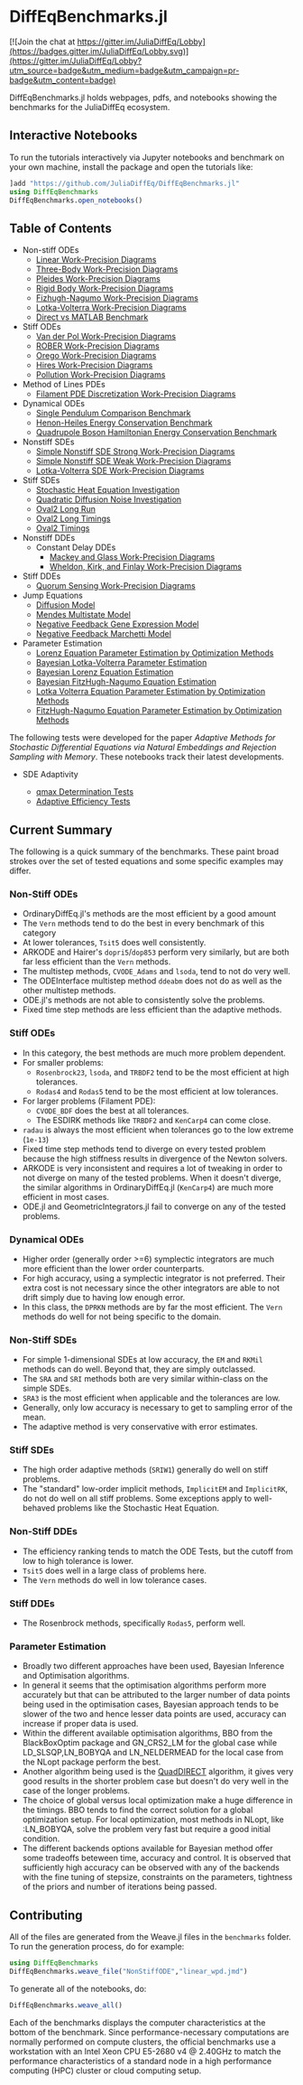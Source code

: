 # DiffEqBenchmarks.jl

[![Join the chat at https://gitter.im/JuliaDiffEq/Lobby](https://badges.gitter.im/JuliaDiffEq/Lobby.svg)](https://gitter.im/JuliaDiffEq/Lobby?utm_source=badge&utm_medium=badge&utm_campaign=pr-badge&utm_content=badge)

DiffEqBenchmarks.jl holds webpages, pdfs, and notebooks showing the benchmarks
for the JuliaDiffEq ecosystem.

## Interactive Notebooks

To run the tutorials interactively via Jupyter notebooks and benchmark on your
own machine, install the package and open the tutorials like:

```julia
]add "https://github.com/JuliaDiffEq/DiffEqBenchmarks.jl"
using DiffEqBenchmarks
DiffEqBenchmarks.open_notebooks()
```

## Table of Contents

- Non-stiff ODEs
  - [Linear Work-Precision Diagrams](http://juliadiffeq.org/DiffEqBenchmarks.jl/html/NonStiffODE/linear_wpd.html)
  - [Three-Body Work-Precision Diagrams](http://juliadiffeq.org/DiffEqBenchmarks.jl/html/NonStiffODE/ThreeBody_wpd.html)
  - [Pleides Work-Precision Diagrams](http://juliadiffeq.org/DiffEqBenchmarks.jl/html/NonStiffODE/Pleiades_wpd.html)
  - [Rigid Body Work-Precision Diagrams](http://juliadiffeq.org/DiffEqBenchmarks.jl/html/NonStiffODE/RigidBody_wpd.html)
  - [Fizhugh-Nagumo Work-Precision Diagrams](http://juliadiffeq.org/DiffEqBenchmarks.jl/html/NonStiffODE/FitzhughNagumo_wpd.html)
  - [Lotka-Volterra Work-Precision Diagrams](http://juliadiffeq.org/DiffEqBenchmarks.jl/html/NonStiffODE/LotkaVolterra_wpd.html)
  - [Direct vs MATLAB Benchmark](https://github.com/JuliaDiffEq/MATLABDiffEq.jl#benchmark)
- Stiff ODEs
  - [Van der Pol Work-Precision Diagrams](http://juliadiffeq.org/DiffEqBenchmarks.jl/html/StiffODE/VanDerPol.html)
  - [ROBER Work-Precision Diagrams](http://juliadiffeq.org/DiffEqBenchmarks.jl/html/StiffODE/ROBER.html)
  - [Orego Work-Precision Diagrams](http://juliadiffeq.org/DiffEqBenchmarks.jl/html/StiffODE/Orego.html)
  - [Hires Work-Precision Diagrams](http://juliadiffeq.org/DiffEqBenchmarks.jl/html/StiffODE/Hires.html)
  - [Pollution Work-Precision Diagrams](http://juliadiffeq.org/DiffEqBenchmarks.jl/html/StiffODE/Pollution.html)
- Method of Lines PDEs
  - [Filament PDE Discretization Work-Precision Diagrams](http://juliadiffeq.org/DiffEqBenchmarks.jl/html/MOLPDE/Filament.html)
- Dynamical ODEs
  - [Single Pendulum Comparison Benchmark](http://juliadiffeq.org/DiffEqBenchmarks.jl/html/DynamicalODE/single_pendulums.html)
  - [Henon-Heiles Energy Conservation Benchmark](http://juliadiffeq.org/DiffEqBenchmarks.jl/html/DynamicalODE/Henon-Heiles_energy_conservation_benchmark.html)
  - [Quadrupole Boson Hamiltonian Energy Conservation Benchmark](http://juliadiffeq.org/DiffEqBenchmarks.jl/html/DynamicalODE/Quadrupole_boson_Hamiltonian_energy_conservation_benchmark.html)
- Nonstiff SDEs
  - [Simple Nonstiff SDE Strong Work-Precision Diagrams](http://juliadiffeq.org/DiffEqBenchmarks.jl/html/NonStiffSDE/BasicSDEWorkPrecision.html)
  - [Simple Nonstiff SDE Weak Work-Precision Diagrams](http://juliadiffeq.org/DiffEqBenchmarks.jl/html/NonStiffSDE/BasicSDEWeakWorkPrecision.html)
  - [Lotka-Volterra SDE Work-Precision Diagrams](http://juliadiffeq.org/DiffEqBenchmarks.jl/html/NonStiffSDE/LotkaVolterraSDE.html	)
- Stiff SDEs
  - [Stochastic Heat Equation Investigation](http://juliadiffeq.org/DiffEqBenchmarks.jl/html/StiffSDE/StochasticHeat.html)
  - [Quadratic Diffusion Noise Investigation](http://juliadiffeq.org/DiffEqBenchmarks.jl/html/StiffSDE/QuadraticStiffness.html)
  - [Oval2 Long Run](http://juliadiffeq.org/DiffEqBenchmarks.jl/html/StiffSDE/Oval2LongRun.html)
  - [Oval2 Long Timings](http://juliadiffeq.org/DiffEqBenchmarks.jl/html/StiffSDE/Oval2LongTimes.html)
  - [Oval2 Timings](http://juliadiffeq.org/DiffEqBenchmarks.jl/html/StiffSDE/Oval2Timings.html)
- Nonstiff DDEs
  - Constant Delay DDEs
    - [Mackey and Glass Work-Precision Diagrams](http://juliadiffeq.org/DiffEqBenchmarks.jl/html/NonStiffDDE/Mackey_Glass_wpd.html)
    - [Wheldon, Kirk, and Finlay Work-Precision Diagrams](http://juliadiffeq.org/DiffEqBenchmarks.jl/html/NonStiffDDE/Wheldon_Kirk_Finlay_wpd.html)
- Stiff DDEs
  - [Quorum Sensing Work-Precision Diagrams](http://juliadiffeq.org/DiffEqBenchmarks.jl/html/StiffDDE/QuorumSensing.html)
- Jump Equations
  - [Diffusion Model]()
  - [Mendes Multistate Model]()
  - [Negative Feedback Gene Expression Model]()
  - [Negative Feedback Marchetti Model]()
- Parameter Estimation
  - [Lorenz Equation Parameter Estimation by Optimization Methods](http://juliadiffeq.org/DiffEqBenchmarks.jl/html/ParameterEstimation/LorenzParameterEstimation.html)
  - [Bayesian Lotka-Volterra Parameter Estimation](http://juliadiffeq.org/DiffEqBenchmarks.jl/html/ParameterEstimation/DiffEqBayesLotkaVolterra.html)
  - [Bayesian Lorenz Equation Estimation](http://juliadiffeq.org/DiffEqBenchmarks.jl/html/ParameterEstimation/DiffEqBayesLorenz.html)
  - [Bayesian FitzHugh-Nagumo Equation Estimation](http://juliadiffeq.org/DiffEqBenchmarks.jl/html/ParameterEstimation/DiffEqBayesFitzHughNagumo.html)
  - [Lotka Volterra Equation Parameter Estimation by Optimization Methods](http://juliadiffeq.org/DiffEqBenchmarks.jl/html/ParameterEstimation/LotkaVolterraParameterEstimation.html)
  - [FitzHugh-Nagumo Equation Parameter Estimation by Optimization Methods](http://juliadiffeq.org/DiffEqBenchmarks.jl/html/ParameterEstimation/FitzHughNagumoParameterEstimation.html)

The following tests were developed for the paper *Adaptive Methods for Stochastic Differential Equations via Natural Embeddings and Rejection Sampling with Memory*. These notebooks track their latest developments.

- SDE Adaptivity

  - [qmax Determination Tests](http://juliadiffeq.org/DiffEqBenchmarks.jl/html/AdaptiveSDE/qmaxDetermination.html)
  - [Adaptive Efficiency Tests](http://juliadiffeq.org/DiffEqBenchmarks.jl/html/AdaptiveSDE/AdaptiveEfficiencyTests.html)

## Current Summary

The following is a quick summary of the benchmarks. These paint broad strokes
over the set of tested equations and some specific examples may differ.

### Non-Stiff ODEs

- OrdinaryDiffEq.jl's methods are the most efficient by a good amount
- The `Vern` methods tend to do the best in every benchmark of this category
- At lower tolerances, `Tsit5` does well consistently.
- ARKODE and Hairer's `dopri5`/`dop853` perform very similarly, but are both
  far less efficient than the `Vern` methods.
- The multistep methods, `CVODE_Adams` and `lsoda`, tend to not do very well.
- The ODEInterface multistep method `ddeabm` does not do as well as the other
  multistep methods.
- ODE.jl's methods are not able to consistently solve the problems.
- Fixed time step methods are less efficient than the adaptive methods.

### Stiff ODEs

- In this category, the best methods are much more problem dependent.
- For smaller problems:
  - `Rosenbrock23`, `lsoda`, and `TRBDF2` tend to be the most efficient at high  
    tolerances.
  - `Rodas4` and `Rodas5` tend to be the most efficient at low tolerances.
- For larger problems (Filament PDE):
  - `CVODE_BDF` does the best at all tolerances.
  - The ESDIRK methods like `TRBDF2` and `KenCarp4` can come close.
- `radau` is always the most efficient when tolerances go to the low extreme
  (`1e-13`)
- Fixed time step methods tend to diverge on every tested problem because the
  high stiffness results in divergence of the Newton solvers.
- ARKODE is very inconsistent and requires a lot of tweaking in order to not
  diverge on many of the tested problems. When it doesn't diverge, the similar
  algorithms in OrdinaryDiffEq.jl (`KenCarp4`) are much more efficient in most
  cases.
- ODE.jl and GeometricIntegrators.jl fail to converge on any of the tested
  problems.

### Dynamical ODEs

- Higher order (generally order >=6) symplectic integrators are much more
  efficient than the lower order counterparts.
- For high accuracy, using a symplectic integrator is not preferred. Their extra
  cost is not necessary since the other integrators are able to not drift simply
  due to having low enough error.
- In this class, the `DPRKN` methods are by far the most efficient. The `Vern`
  methods do well for not being specific to the domain.

### Non-Stiff SDEs

- For simple 1-dimensional SDEs at low accuracy, the `EM` and `RKMil` methods
  can do well. Beyond that, they are simply outclassed.
- The `SRA` and `SRI` methods both are very similar within-class on the simple
  SDEs.
- `SRA3` is the most efficient when applicable and the tolerances are low.
- Generally, only low accuracy is necessary to get to sampling error of the mean.
- The adaptive method is very conservative with error estimates.

### Stiff SDEs

- The high order adaptive methods (`SRIW1`) generally do well on stiff problems.
- The "standard" low-order implicit methods, `ImplicitEM` and `ImplicitRK`, do
  not do well on all stiff problems. Some exceptions apply to well-behaved
  problems like the Stochastic Heat Equation.

### Non-Stiff DDEs

- The efficiency ranking tends to match the ODE Tests, but the cutoff from
  low to high tolerance is lower.
- `Tsit5` does well in a large class of problems here.
- The `Vern` methods do well in low tolerance cases.

### Stiff DDEs

- The Rosenbrock methods, specifically `Rodas5`, perform well.

### Parameter Estimation

- Broadly two different approaches have been used, Bayesian Inference and Optimisation
  algorithms.
- In general it seems that the optimisation algorithms perform more accurately but that can be
  attributed to the larger number of data points being used in the optimisation cases, Bayesian
  approach tends to be slower of the two and hence lesser data points are used, accuracy can
  increase if proper data is used.
- Within the different available optimisation algorithms, BBO from the BlackBoxOptim package and GN_CRS2_LM
  for the global case while LD_SLSQP,LN_BOBYQA and LN_NELDERMEAD for the local case from the NLopt package
  perform the best.
- Another algorithm being used is the [QuadDIRECT](https://github.com/timholy/QuadDIRECT.jl) algorithm, it gives very good results in the shorter problem case
  but doesn't do very well in the case of the longer problems.
- The choice of global versus local optimization make a huge difference in the timings. BBO tends to find
  the correct solution for a global optimization setup. For local optimization, most methods in NLopt,
  like :LN_BOBYQA, solve the problem very fast but require a good initial condition.
- The different backends options available for Bayesian method offer some tradeoffs beteween
  time, accuracy and control. It is observed that sufficiently high accuracy can be observed with
  any of the backends with the fine tuning of stepsize, constraints on the parameters, tightness of the
  priors and number of iterations being passed.

## Contributing

All of the files are generated from the Weave.jl files in the `benchmarks` folder. To run the generation process, do for example:

```julia
using DiffEqBenchmarks
DiffEqBenchmarks.weave_file("NonStiffODE","linear_wpd.jmd")
```

To generate all of the notebooks, do:

```julia
DiffEqBenchmarks.weave_all()
```

Each of the benchmarks displays the computer characteristics at the bottom of
the benchmark. Since performance-necessary computations are normally performed on
compute clusters, the official benchmarks use a workstation with an
Intel Xeon CPU E5-2680 v4 @ 2.40GHz to match the performance characteristics of
a standard node in a high performance computing (HPC) cluster or cloud computing
setup.
